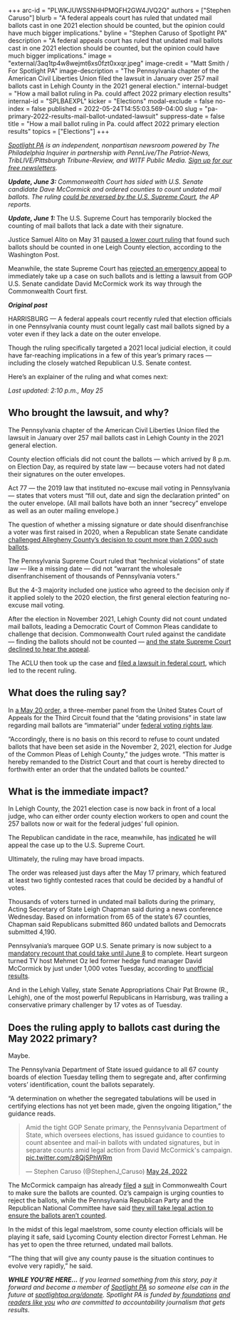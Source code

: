 +++
arc-id = "PLWKJUWSSNHHPMQFH2GW4JVQ2Q"
authors = ["Stephen Caruso"]
blurb = "A federal appeals court has ruled that undated mail ballots cast in one 2021 election should be counted, but the opinion could have much bigger implications."
byline = "Stephen Caruso of Spotlight PA"
description = "A federal appeals court has ruled that undated mail ballots cast in one 2021 election should be counted, but the opinion could have much bigger implications."
image = "external/3aq1tp4w8wejmt6xs0fzt0xxqr.jpeg"
image-credit = "Matt Smith / For Spotlight PA"
image-description = "The Pennsylvania chapter of the American Civil Liberties Union filed the lawsuit in January over 257 mail ballots cast in Lehigh County in the 2021 general election."
internal-budget = "How a mail ballot ruling in Pa. could affect 2022 primary election results"
internal-id = "SPLBAEXPL"
kicker = "Elections"
modal-exclude = false
no-index = false
published = 2022-05-24T14:55:03.569-04:00
slug = "pa-primary-2022-results-mail-ballot-undated-lawsuit"
suppress-date = false
title = "How a mail ballot ruling in Pa. could affect 2022 primary election results"
topics = ["Elections"]
+++

<a href="https://www.spotlightpa.org/"><i>Spotlight PA</i></a><i> is an independent, nonpartisan newsroom powered by The Philadelphia Inquirer in partnership with PennLive/The Patriot-News, TribLIVE/Pittsburgh Tribune-Review, and WITF Public Media. </i><a href="https://www.spotlightpa.org/newsletters"><i>Sign up for our free newsletters</i></a><i>.</i>

<i><b>Update, June 3: </b></i><i>Commonwealth Court has sided with U.S. Senate candidate Dave McCormick and ordered counties to count undated mail ballots. The ruling </i><a href="https://apnews.com/article/2022-midterm-elections-us-supreme-court-entertainment-mehmet-oz-5cd211a54ed53c22df2a501d6f726413" target="_blank"><i>could be reversed by the U.S. Supreme Court</i></a><i>, the AP reports.</i>

<i><b>Update, June 1:</b></i><b> </b>The U.S. Supreme Court has temporarily blocked the counting of mail ballots that lack a date with their signature.

Justice Samuel Alito on May 31 <a href="https://www.washingtonpost.com/politics/2022/05/31/supreme-court-pennsylvania-undated-ballots-alito/">paused a lower court ruling</a> that found such ballots should be counted in one Leigh County election, according to the Washington Post.

Meanwhile, the state Supreme Court has <a href="https://apnews.com/article/2022-midterm-elections-us-supreme-court-pennsylvania-lawsuits-620c5057a1e2aad50dbe21e276ddad9b">rejected an emergency appeal</a> to immediately take up a case on such ballots and is letting a lawsuit from GOP U.S. Senate candidate David McCormick work its way through the Commonwealth Court first.

<i><b>Original post</b></i>

HARRISBURG — A federal appeals court recently ruled that election officials in one Pennsylvania county must count legally cast mail ballots signed by a voter even if they lack a date on the outer envelope.

Though the ruling specifically targeted a 2021 local judicial election, it could have far-reaching implications in a few of this year’s primary races — including the closely watched Republican U.S. Senate contest.

Here’s an explainer of the ruling and what comes next:

<i>Last updated: 2:10 p.m., May 25</i>

<script src="https://www.spotlightpa.org/embed.js" async></script><div data-spl-embed-version="1" data-spl-src="https://www.spotlightpa.org/embeds/newsletter/"></div>

## Who brought the lawsuit, and why?

The Pennsylvania chapter of the American Civil Liberties Union filed the lawsuit in January over 257 mail ballots cast in Lehigh County in the 2021 general election.

County election officials did not count the ballots — which arrived by 8 p.m. on Election Day, as required by state law — because voters had not dated their signatures on the outer envelopes.

Act 77 — the 2019 law that instituted no-excuse mail voting in Pennsylvania — states that voters must “fill out, date and sign the declaration printed” on the outer envelope. (All mail ballots have both an inner “secrecy” envelope as well as an outer mailing envelope.)

The question of whether a missing signature or date should disenfranchise a voter was first raised in 2020, when a Republican state Senate candidate <a href="https://triblive.com/local/pa-supreme-court-says-undated-mail-in-ballots-in-ziccarelli-case-can-be-counted/">challenged Allegheny County’s decision to count more than 2,000 such ballots</a>.

The Pennsylvania Supreme Court ruled that “technical violations” of state law — like a missing date — did not “warrant the wholesale disenfranchisement of thousands of Pennsylvania voters.”

But the 4-3 majority included one justice who agreed to the decision only if it applied solely to the 2020 election, the first general election featuring no-excuse mail voting.

After the election in November 2021, Lehigh County did not count undated mail ballots, leading a Democratic Court of Common Pleas candidate to challenge that decision. Commonwealth Court ruled against the candidate — finding the ballots should not be counted — <a href="https://www.mcall.com/news/elections/mc-nws-pa-supreme-court-undated-mail-ballots-lehigh-county-judge-20220128-rh5lohuuinbjpdrgydxquqd5jy-story.html">and the state Supreme Court declined to hear the appeal</a>.

The ACLU then took up the case and <a href="https://aclupa.org/en/cases/migliori-et-al-v-lehigh-county-board-elections">filed a lawsuit in federal court</a>, which led to the recent ruling.

## What does the ruling say?

In <a href="https://aclupa.org/sites/default/files/field_documents/80_judgment.pdf">a May 20 order</a>, a three-member panel from the United States Court of Appeals for the Third Circuit found that the “dating provisions” in state law regarding mail ballots are “immaterial” under <a href="https://uscode.house.gov/view.xhtml?req=(title:52%20section:10101%20edition:prelim)">federal voting rights law</a>.

“Accordingly, there is no basis on this record to refuse to count undated ballots that have been set aside in the November 2, 2021, election for Judge of the Common Pleas of Lehigh County,” the judges wrote. “This matter is hereby remanded to the District Court and that court is hereby directed to forthwith enter an order that the undated ballots be counted.”

## What is the immediate impact?

In Lehigh County, the 2021 election case is now back in front of a local judge, who can either order county election workers to open and count the 257 ballots now or wait for the federal judges’ full opinion.

The Republican candidate in the race, meanwhile, has <a href="https://www.wfmz.com/news/area/lehighvalley/candidate-for-judge-in-lehigh-county-asks-for-stay-of-court-ruling-that-allowed-undated/article_e0d43dca-db87-11ec-be71-0726ac393c4f.html">indicated</a> he will appeal the case up to the U.S. Supreme Court.

Ultimately, the ruling may have broad impacts.

<script src="https://www.spotlightpa.org/embed.js" async></script><div data-spl-embed-version="1" data-spl-src="https://www.spotlightpa.org/embeds/donate/?eyebrow_text=SPRING%20MEMBER%20DRIVE%20&cta_text=GIVE%20NOW%2C%20WE'LL%20DOUBLE%20IT&teaser_text=This%20story%20by%20Spotlight%20PA%20is%20available%20to%20everyone%20at%20no%20cost%20thanks%20to%20our%20members.%20%3Cb%3EMake%20a%20gift%20during%20our%20spring%20member%20drive%20and%20your%20support%20will%20be%20DOUBLED.%3C%2Fb%3E"></div>

The order was released just days after the May 17 primary, which featured at least two tightly contested races that could be decided by a handful of votes.

Thousands of voters turned in undated mail ballots during the primary, Acting Secretary of State Leigh Chapman said during a news conference Wednesday. Based on information from 65 of the state’s 67 counties, Chapman said Republicans submitted 860 undated ballots and Democrats submitted 4,190.

Pennsylvania’s marquee GOP U.S. Senate primary is now subject to a <a href="https://apnews.com/article/2022-midterm-elections-mehmet-oz-donald-trump-david-mccormick-congress-54d25db360a333bd5334260e60fa2b94" target="_blank">mandatory recount that could take until June 8</a> to complete. Heart surgeon turned TV host Mehmet Oz led former hedge fund manager David McCormick by just under 1,000 votes Tuesday, according to <a href="https://www.electionreturns.pa.gov/">unofficial results</a>.

And in the Lehigh Valley, state Senate Appropriations Chair Pat Browne (R., Lehigh), one of the most powerful Republicans in Harrisburg, was trailing a conservative primary challenger by 17 votes as of Tuesday.

## Does the ruling apply to ballots cast during the May 2022 primary?

Maybe.

The Pennsylvania Department of State issued guidance to all 67 county boards of election Tuesday telling them to segregate and, after confirming voters’ identification, count the ballots separately.

“A determination on whether the segregated tabulations will be used in certifying elections has not yet been made, given the ongoing litigation,” the guidance reads.

<blockquote class="twitter-tweet"><p lang="en" dir="ltr">Amid the tight GOP Senate primary, the Pennsylvania Department of State, which oversees elections, has issued guidance to counties to count absentee and mail-in ballots with undated signatures, but in separate counts amid legal action from David McCormick&#39;s campaign. <a href="https://t.co/z8QjSPhWRm">pic.twitter.com/z8QjSPhWRm</a></p>&mdash; Stephen Caruso (@StephenJ_Caruso) <a href="https://twitter.com/StephenJ_Caruso/status/1529108990856249344?ref_src=twsrc%5Etfw">May 24, 2022</a></blockquote>
<script async src="https://platform.twitter.com/widgets.js" charset="utf-8"></script>


The McCormick campaign has already <a href="https://www.post-gazette.com/news/politics-state/2022/05/24/mehmet-oz-david-mccormick-gop-republican-national-committee-party-senate-lawsuit-mail-vote-ballot-trump/stories/202205240074">filed</a> a <a href="https://www.pacourts.us/news-and-statistics/cases-of-public-interest/286-md-2022---mccormick-v-chapman">suit</a> in Commonwealth Court to make sure the ballots are counted. Oz’s campaign is urging counties to reject the ballots, while the Pennsylvania Republican Party and the Republican National Committee have said <a href="https://www.washingtonpost.com/politics/gop-takes-ozs-side-in-pa-senate-race-vote-counting-lawsuit/2022/05/24/1a47d500-db59-11ec-bc35-a91d0a94923b_story.html">they will take legal action to ensure the ballots aren’t counted</a>.

In the midst of this legal maelstrom, some county election officials will be playing it safe, said Lycoming County election director Forrest Lehman. He has yet to open the three returned, undated mail ballots.

“The thing that will give any county pause is the situation continues to evolve very rapidly,” he said.

<i><b>WHILE YOU’RE HERE...</b></i><i> If you learned something from this story, pay it forward and become a member of </i><a href="https://www.spotlightpa.org/"><i>Spotlight PA</i></a><i> so someone else can in the future at </i><a href="http://spotlightpa.org/donate"><i>spotlightpa.org/donate</i></a><i>. Spotlight PA is funded by</i><a href="https://www.spotlightpa.org/support"><i> foundations</i></a><i> </i><a href="https://www.spotlightpa.org/support"><i>and readers like you</i></a><i> who are committed to accountability journalism that gets results.</i>
